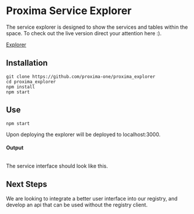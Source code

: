 # Proxima Service Explorer

The service explorer is designed to show the services and tables within the space. To check out the live version direct your attention here :). 

[Explorer]()

## Installation

```
git clone https://github.com/proxima-one/proxima_explorer
cd proxima_explorer
npm install
npm start
```


## Use

```
npm start
```

Upon deploying the explorer will be deployed to localhost:3000. 

#### Output
 
```console

```

The service interface should look like this. 

## Next Steps

We are looking to integrate a better user interface into our registry, and develop an api that can be used without the registry client.
